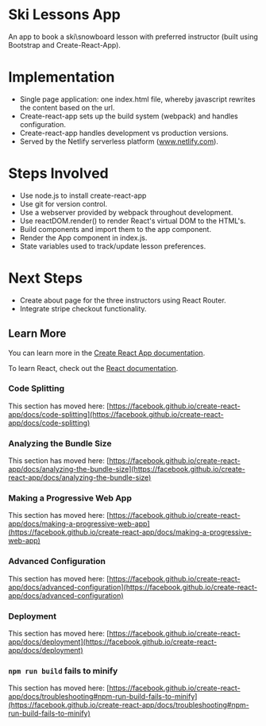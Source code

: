 # Ski Lessons App

An app to book a ski\snowboard lesson with preferred instructor (built using Bootstrap and Create-React-App).

# Implementation
* Single page application: one index.html file, whereby javascript rewrites the content based on the url.
* Create-react-app sets up the build system (webpack) and handles configuration.
* Create-react-app handles development vs production versions.
* Served by the Netlify serverless platform (www.netlify.com).

# Steps Involved
* Use node.js to install create-react-app
* Use git for version control.
* Use a webserver provided by webpack throughout development. 
* Use reactDOM.render() to render React's virtual DOM to the HTML's.
* Build components and import them to the app component. 
* Render the App component in index.js.
* State variables used to track/update lesson preferences. 

# Next Steps
* Create about page for the three instructors using React Router.
* Integrate stripe checkout functionality.

## Learn More

You can learn more in the [Create React App documentation](https://facebook.github.io/create-react-app/docs/getting-started).

To learn React, check out the [React documentation](https://reactjs.org/).

### Code Splitting

This section has moved here: [https://facebook.github.io/create-react-app/docs/code-splitting](https://facebook.github.io/create-react-app/docs/code-splitting)

### Analyzing the Bundle Size

This section has moved here: [https://facebook.github.io/create-react-app/docs/analyzing-the-bundle-size](https://facebook.github.io/create-react-app/docs/analyzing-the-bundle-size)

### Making a Progressive Web App

This section has moved here: [https://facebook.github.io/create-react-app/docs/making-a-progressive-web-app](https://facebook.github.io/create-react-app/docs/making-a-progressive-web-app)

### Advanced Configuration

This section has moved here: [https://facebook.github.io/create-react-app/docs/advanced-configuration](https://facebook.github.io/create-react-app/docs/advanced-configuration)

### Deployment

This section has moved here: [https://facebook.github.io/create-react-app/docs/deployment](https://facebook.github.io/create-react-app/docs/deployment)

### `npm run build` fails to minify

This section has moved here: [https://facebook.github.io/create-react-app/docs/troubleshooting#npm-run-build-fails-to-minify](https://facebook.github.io/create-react-app/docs/troubleshooting#npm-run-build-fails-to-minify)
